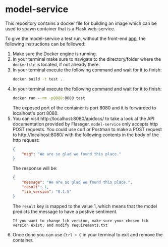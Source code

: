# model-service

This repository contains a docker file for building an image which can be used to spawn container that is a Flask web-service.

To give the model-service a test run, without the front-end [app](https://github.com/remla23-team12/app), the following instructions can be followed:

1. Make sure the Docker engine is running.
2. In your terminal make sure to navigate to the directory/folder where the `dockerfile` is located, if not already there.
3. In your terminal execute the following command and wait for it to finish:
    ```bat
    docker build -t test .
    ```
4. In your terminal execute the following command and wait for it to finish:
    ```bat
    docker run --rm -p8080:8080 test
    ```
    The exposed port of the container is port 8080 and it is forwarded to localhost's port 8080.
5. You can visit http://localhost:8080/apidocs/ to take a look at the API documentation provided by Flassger. `model-service` only accepts http POST requests. You could use curl or Postman to make a POST request to http://localhost:8080/ with the following contents in the body of the http request:
    ```json
    {
        "msg": "We are so glad we found this place."
    }
    ```
    The response will be:
    ```json
    {
        "message": "We are so glad we found this place.",
        "result": 1,
        "lib_version": "0.1.5"
    }
    ```
    The `result` key is mapped to the value 1, which means that the model predicts the message to have a postive sentiment.
    ```
    If you want to change lib version, make sure your chosen lib version exist, and modify requirements.txt
6. Once done you can use `Ctrl + C` in your terminal to exit and remove the container.
